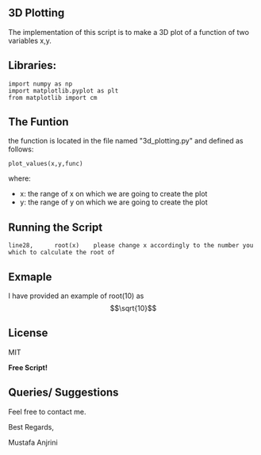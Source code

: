 ## 3D Plotting

The implementation of this script is to make a 3D plot of a function of two variables x,y.

## Libraries:

```
import numpy as np
import matplotlib.pyplot as plt
from matplotlib import cm
```

## The Funtion

the function is located in the file named "3d_plotting.py" and defined as follows:
```
plot_values(x,y,func)
```
where:
- x: the range of x on which we are going to create the plot
- y: the range of y on which we are going to create the plot


## Running the Script

```
line28,      root(x)    please change x accordingly to the number you which to calculate the root of
```

## Exmaple

 I have provided an example of root(10) as $$\sqrt{10}$$


## License

MIT

**Free Script!**

## Queries/ Suggestions
Feel free to contact me.

Best Regards,

Mustafa Anjrini


